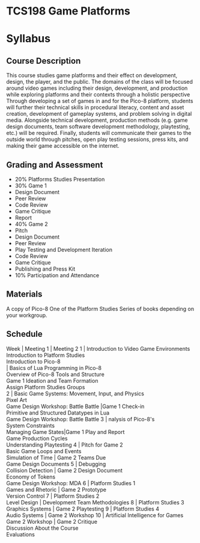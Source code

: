 # TCS198 Game Platforms

# Syllabus


## Course Description
This course studies game platforms and their effect on development, design, the player, and the public. The domains of the class will be focused around video games including their design, development, and production while exploring platforms and their contexts through a holistic perspective  Through developing a set of games in and for the Pico-8 platform, students will further their technical skills in procedural literacy, content and asset creation, development of gameplay systems, and problem solving in digital media. Alongside technical development, production methods (e.g. game design documents, team software development methodology, playtesting, etc.) will be required. Finally, students will communicate their games to the outside world through pitches, open play testing sessions, press kits, and making their game accessible on the internet.

## Grading and Assessment
* 20% Platforms Studies Presentation
* 30% Game 1
 * Design Document
 * Peer Review
 * Code Review 
 * Game Critique
 * Report
* 40% Game 2
 * Pitch
 * Design Document
 * Peer Review
 * Play Testing and Development Iteration
 * Code Review
 * Game Critique
 * Publishing and Press Kit
* 10% Participation and Attendance

## Materials

A copy of Pico-8 
One of the Platform Studies Series of books depending on your workgroup.

## Schedule

Week |	Meeting 1	| Meeting 2
1	| Introduction to Video Game Environments <br>Introduction to Platform Studies <br>Introduction to Pico-8<br>  | Basics of Lua Programming in Pico-8 <br>Overview of Pico-8 Tools and Structure<br>Game 1 Ideation and Team Formation<br>Assign Platform Studies Groups<br>
2 | Basic Game Systems: Movement, Input, and Physics<br>Pixel Art<br>Game Design Workshop: Battle Battle |Game 1 Check-in<br>Primitive and Structured Datatypes in Lua<br>Game Design Workshop: Battle Battle
3 | nalysis of Pico-8's<br>System Constraints<br>Managing Game States|Game 1 Play and Report<br>Game Production Cycles<br>Understanding Playtesting
4 | Pitch for Game 2<br>Basic Game Loops and Events<br>Simulation of Time | Game 2 Teams Due<br>Game Design Documents
5 | Debugging<br>Collision Detection | Game 2 Design Document<br>Economy of Tokens<br>Game Design Workshop: MDA
6 | Platform Studies 1<br>Games and Rhetoric | Game 2 Prototype<br>Version Control
7 | Platform Studies 2<br>Level Design | Development Team Methodologies
8 | Platform Studies 3<br>Graphics Systems | Game 2 Playtesting
9 | Platform Studies 4<br>Audio Systems | Game 2 Workshop
10 | Artificial Intelligence for Games<br>Game 2 Workshop | Game 2 Critique<br>Discussion About the Course<br>Evaluations
